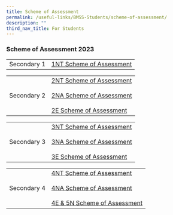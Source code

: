 ```yaml
---
title: Scheme of Assessment
permalink: /useful-links/BMSS-Students/scheme-of-assessment/
description: ""
third_nav_title: For Students
---
```

###  Scheme of Assessment 2023 


|  |  |
|---|---|
| Secondary 1 | [1NT Scheme of Assessment](/files/Secondary%201%20Scheme%20of%20Assesment.pdf) |


|  |  |
|---|---|
| Secondary 2 | [2NT Scheme of Assessment](/files/soa4.pdf)<br><br>[2NA Scheme of Assessment](/files/soa5.pdf)<br><br>[2E Scheme of Assessment](/files/soa6.pdf) |


|  |  |
|---|---|
| Secondary 3 | [3NT Scheme of Assessment](/files/soa7.pdf)<br><br>[3NA Scheme of Assessment](/files/soa8.pdf)<br><br>[3E Scheme of Assessment](/files/soa9.pdf) |


|  |  |
|---|---|
| Secondary 4 | [4NT Scheme of Assessment](/files/soa10.pdf)<br><br>[4NA Scheme of Assessment](/files/soa11.pdf)<br><br>[4E & 5N Scheme of Assessment](/files/soa12.pdf) |